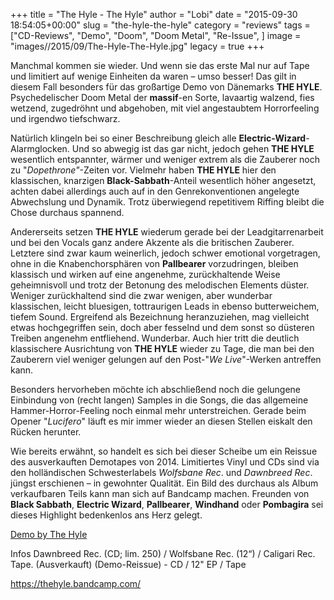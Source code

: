 +++
title = "The Hyle - The Hyle"
author = "Lobi"
date = "2015-09-30 18:54:05+00:00"
slug = "the-hyle-the-hyle"
category = "reviews"
tags = ["CD-Reviews", "Demo", "Doom", "Doom Metal", "Re-Issue", ]
image = "images//2015/09/The-Hyle-The-Hyle.jpg"
legacy = true
+++

Manchmal kommen sie wieder. Und wenn sie das erste Mal nur auf Tape und limitiert auf wenige Einheiten da waren – umso besser! Das gilt in diesem Fall besonders für das großartige Demo von Dänemarks **THE HYLE**. Psychedelischer Doom Metal der **massif**-en Sorte, lavaartig walzend, fies wetzend, zugedröhnt und abgehoben, mit viel angestaubtem Horrorfeeling und irgendwo tiefschwarz.

Natürlich klingeln bei so einer Beschreibung gleich alle **Electric-Wizard**-Alarmglocken. Und so abwegig ist das gar nicht, jedoch gehen **THE HYLE** wesentlich entspannter, wärmer und weniger extrem als die Zauberer noch zu "_Dopethrone"_-Zeiten vor. Vielmehr haben **THE HYLE** hier den klassischen, knarzigen **Black-Sabbath**-Anteil wesentlich höher angesetzt, achten dabei allerdings auch auf in den Genrekonventionen angelegte Abwechslung und Dynamik. Trotz überwiegend repetitivem Riffing bleibt die Chose durchaus spannend.

Andererseits setzen **THE HYLE** wiederum gerade bei der Leadgitarrenarbeit und bei den Vocals ganz andere Akzente als die britischen Zauberer. Letztere sind zwar kaum weinerlich, jedoch schwer emotional vorgetragen, ohne in die Knabenchorsphären von **Pallbearer** vorzudringen, bleiben klassisch und wirken auf eine angenehme, zurückhaltende Weise geheimnisvoll und trotz der Betonung des melodischen Elements düster. Weniger zurückhaltend sind die zwar wenigen, aber wunderbar klassischen, leicht bluesigen, tottraurigen Leads in ebenso butterweichem, tiefem Sound. Ergreifend als Bezeichnung heranzuziehen, mag vielleicht etwas hochgegriffen sein, doch aber fesselnd und dem sonst so düsteren Treiben angenehm entfliehend. Wunderbar. Auch hier tritt die deutlich klassischere Ausrichtung von **THE HYLE** wieder zu Tage, die man bei den Zauberern viel weniger gelungen auf den Post-"_We Live_"-Werken antreffen kann.

Besonders hervorheben möchte ich abschließend noch die gelungene Einbindung von (recht langen) Samples in die Songs, die das allgemeine Hammer-Horror-Feeling noch einmal mehr unterstreichen. Gerade beim Opener "_Lucifero_" läuft es mir immer wieder an diesen Stellen eiskalt den Rücken herunter.

Wie bereits erwähnt, so handelt es sich bei dieser Scheibe um ein Reissue des ausverkauften Demotapes von 2014. Limitiertes Vinyl und CDs sind via den holländischen Schwesterlabels _Wolfsbane Rec_. und _Dawnbreed Rec_. jüngst erschienen – in gewohnter Qualität. Ein Bild des durchaus als Album verkaufbaren Teils kann man sich auf Bandcamp machen. Freunden von **Black Sabbath**, **Electric Wizard**, **Pallbearer**, **Windhand** oder **Pombagira** sei dieses Highlight bedenkenlos ans Herz gelegt.

<a href="http://thehyle.bandcamp.com/album/demo-2">Demo by The Hyle</a>

Infos
Dawnbreed Rec. (CD; lim. 250) / Wolfsbane Rec. (12“) / Caligari Rec. Tape. (Ausverkauft)
(Demo-Reissue) - CD / 12" EP / Tape

https://thehyle.bandcamp.com/

